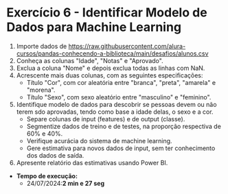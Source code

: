 # Exercício 6 - Identificar Modelo de Dados para Machine Learning

1) Importe dados de https://raw.githubusercontent.com/alura-cursos/pandas-conhecendo-a-biblioteca/main/desafios/alunos.csv
2) Conheça as colunas "Idade", "Notas" e "Aprovado".
3) Exclua a coluna "Nome" e depois exclua todas as linhas com NaN.
4) Acrescente mais duas colunas, com as seguintes especificações:
    - Título "Cor", com cor aleatória entre "branca", "preta", "amarela" e "morena".
    - Título "Sexo", com sexo aleatório entre "masculino" e "feminino".
5) Identifique modelo de dados para descobrir se pessoas devem ou não terem sdo aprovadas, tendo como base a idade delas, o sexo e a cor.
    - Separe colunas de input (features) e de output (classe).
    - Segmentize dados de treino e de testes, na proporção respectiva de 60% e 40%.
    - Verifique acurácia do sistema de machine learning.
    - Gere estimativa para novos dados de input, sem ter conhecimento dos dados de saída.
6) Apresente relatório das estimativas usando Power BI.
- **Tempo de execução:** 
    - 24/07/2024:**2 min e 27 seg**